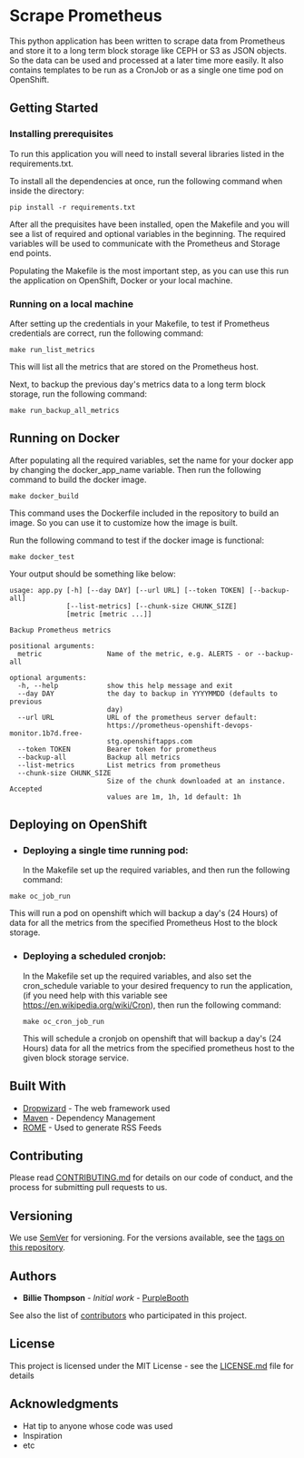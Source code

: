 <!-- # scrape_prometheus
Functions to scrape data from Prometheus and maybe be able to store to an object storage (like CEPH) -->

# Scrape Prometheus
This python application has been written to scrape data from Prometheus and store it to a long term block storage like CEPH or S3 as JSON objects. So the data can be used and processed at a later time more easily. It also contains templates to be run as a CronJob or as a single one time pod on OpenShift.

## Getting Started



### Installing prerequisites

To run this application you will need to install several libraries listed in the requirements.txt.

To install all the dependencies at once, run the following command when inside the directory:
```
pip install -r requirements.txt
```
After all the prequisites have been installed, open the Makefile and you will see a list of required and optional variables in the beginning.
The required variables will be used to communicate with the Prometheus and Storage end points.

Populating the Makefile is the most important step, as you can use this run the application on OpenShift, Docker or your local machine.

### Running on a local machine

After setting up the credentials in your Makefile, to test if Prometheus credentials are correct, run the following command:
```
make run_list_metrics
```
This will list all the metrics that are stored on the Prometheus host.

Next, to backup the previous day's metrics data to a long term block storage, run the following command:
```
make run_backup_all_metrics
```
## Running on Docker
After populating all the required variables, set the name for your docker app by changing the docker_app_name variable. Then run the following command to build the docker image.
```
make docker_build
```
This command uses the Dockerfile included in the repository to build an image. So you can use it to customize how the image is built.

Run the following command to test if the docker image is functional:
```
make docker_test
```
Your output should be something like below:
```
usage: app.py [-h] [--day DAY] [--url URL] [--token TOKEN] [--backup-all]
              [--list-metrics] [--chunk-size CHUNK_SIZE]
              [metric [metric ...]]

Backup Prometheus metrics

positional arguments:
  metric                Name of the metric, e.g. ALERTS - or --backup-all

optional arguments:
  -h, --help            show this help message and exit
  --day DAY             the day to backup in YYYYMMDD (defaults to previous
                        day)
  --url URL             URL of the prometheus server default:
                        https://prometheus-openshift-devops-monitor.1b7d.free-
                        stg.openshiftapps.com
  --token TOKEN         Bearer token for prometheus
  --backup-all          Backup all metrics
  --list-metrics        List metrics from prometheus
  --chunk-size CHUNK_SIZE
                        Size of the chunk downloaded at an instance. Accepted
                        values are 1m, 1h, 1d default: 1h

```

## Deploying on OpenShift

* ### Deploying a single time running pod:
  In the Makefile set up the required variables, and then run the following command:
```
make oc_job_run
```
This will run a pod on openshift which will backup a day's (24 Hours) of data for all the metrics from the specified Prometheus Host to the block storage.

* ### Deploying a scheduled cronjob:
  In the Makefile set up the required variables, and also set the cron_schedule variable to your desired frequency to run the application, (if you need help with this variable see https://en.wikipedia.org/wiki/Cron), then run the following command:
  ```
  make oc_cron_job_run
  ```
  This will schedule a cronjob on openshift that will backup a day's (24 Hours) data for all the metrics from the specified prometheus host to the given block storage service.

## Built With

* [Dropwizard](http://www.dropwizard.io/1.0.2/docs/) - The web framework used
* [Maven](https://maven.apache.org/) - Dependency Management
* [ROME](https://rometools.github.io/rome/) - Used to generate RSS Feeds

## Contributing

Please read [CONTRIBUTING.md](https://gist.github.com/PurpleBooth/b24679402957c63ec426) for details on our code of conduct, and the process for submitting pull requests to us.

## Versioning

We use [SemVer](http://semver.org/) for versioning. For the versions available, see the [tags on this repository](https://github.com/your/project/tags).

## Authors

* **Billie Thompson** - *Initial work* - [PurpleBooth](https://github.com/PurpleBooth)

See also the list of [contributors](https://github.com/your/project/contributors) who participated in this project.

## License

This project is licensed under the MIT License - see the [LICENSE.md](LICENSE.md) file for details

## Acknowledgments

* Hat tip to anyone whose code was used
* Inspiration
* etc
